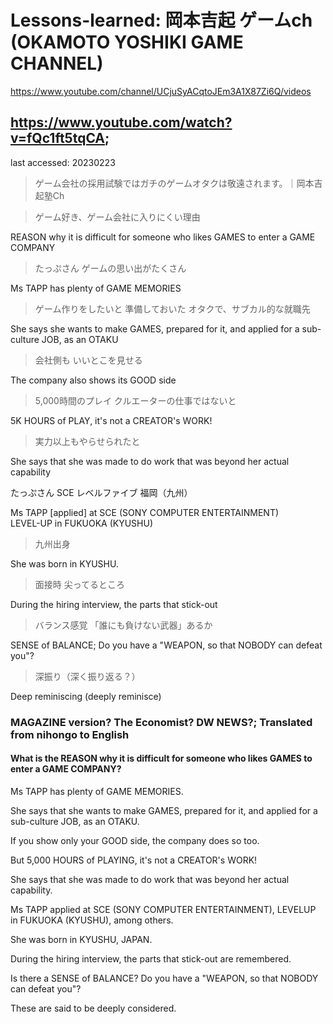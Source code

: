 # Lessons-learned: 岡本吉起 ゲームch (OKAMOTO YOSHIKI GAME CHANNEL)

https://www.youtube.com/channel/UCjuSyACqtoJEm3A1X87Zi6Q/videos

## https://www.youtube.com/watch?v=fQc1ft5tqCA;
last accessed: 20230223

> ゲーム会社の採用試験ではガチのゲームオタクは敬遠されます。｜岡本吉起塾Ch

> ゲーム好き、ゲーム会社に入りにくい理由

REASON why it is difficult for someone 
who likes GAMES to enter a GAME COMPANY

> たっぷさん ゲームの思い出がたくさん

Ms TAPP has plenty of GAME MEMORIES

> ゲーム作りをしたいと 準備しておいた オタクで、サブカル的な就職先

She says she wants to make GAMES,
prepared for it, and applied for a sub-culture JOB,
as an OTAKU

> 会社側も いいとこを見せる

The company also shows its GOOD side

> 5,000時間のプレイ クルエーターの仕事ではないと

5K HOURS of PLAY, it's not a CREATOR's WORK!

> 実力以上もやらせられたと

She says that she was made to do work 
that was beyond her actual capability

たっぷさん SCE レベルファイブ 福岡（九州）

Ms TAPP [applied] at SCE (SONY COMPUTER ENTERTAINMENT)<br/>
LEVEL-UP in FUKUOKA (KYUSHU)

> 九州出身

She was born in KYUSHU.

> 面接時 尖ってるところ

During the hiring interview, the parts that stick-out

> バランス感覚 「誰にも負けない武器」あるか

SENSE of BALANCE; Do you have a "WEAPON, so that NOBODY can defeat you"?

> 深振り（深く振り返る？）

Deep reminiscing (deeply reminisce)

### MAGAZINE version? The Economist? DW NEWS?; Translated from nihongo to English
 
#### What is the REASON why it is difficult for someone who likes GAMES to enter a GAME COMPANY?

Ms TAPP has plenty of GAME MEMORIES. 

She says that she wants to make GAMES, prepared for it, and applied for a sub-culture JOB, as an OTAKU.

If you show only your GOOD side, the company does so too.

But 5,000 HOURS of PLAYING, it's not a CREATOR's WORK!

She says that she was made to do work that was beyond her actual capability.

Ms TAPP applied at SCE (SONY COMPUTER ENTERTAINMENT), LEVELUP in FUKUOKA (KYUSHU), among others.

She was born in KYUSHU, JAPAN.

During the hiring interview, the parts that stick-out are remembered.

Is there a SENSE of BALANCE? Do you have a "WEAPON, so that NOBODY can defeat you"?

These are said to be deeply considered.


